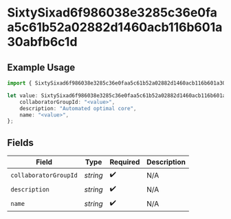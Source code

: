 # SixtySixad6f986038e3285c36e0faa5c61b52a02882d1460acb116b601a30abfb6c1d

## Example Usage

```typescript
import { SixtySixad6f986038e3285c36e0faa5c61b52a02882d1460acb116b601a30abfb6c1d } from "@wingspan/payments/sdk/models/shared";

let value: SixtySixad6f986038e3285c36e0faa5c61b52a02882d1460acb116b601a30abfb6c1d = {
    collaboratorGroupId: "<value>",
    description: "Automated optimal core",
    name: "<value>",
};
```

## Fields

| Field                 | Type                  | Required              | Description           |
| --------------------- | --------------------- | --------------------- | --------------------- |
| `collaboratorGroupId` | *string*              | :heavy_check_mark:    | N/A                   |
| `description`         | *string*              | :heavy_check_mark:    | N/A                   |
| `name`                | *string*              | :heavy_check_mark:    | N/A                   |
